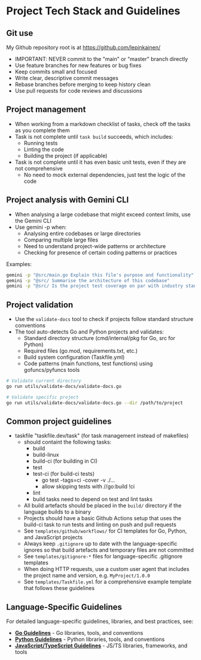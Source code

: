 # Project Tech Stack and Guidelines

## Git use

My Github repository root is at <https://github.com/lepinkainen/>

- IMPORTANT: NEVER commit to the "main" or "master" branch directly
- Use feature branches for new features or bug fixes
- Keep commits small and focused
- Write clear, descriptive commit messages
- Rebase branches before merging to keep history clean
- Use pull requests for code reviews and discussions

## Project management

- When working from a markdown checklist of tasks, check off the tasks as you complete them
- Task is not complete until `task build` succeeds, which includes:
  - Running tests
  - Linting the code
  - Building the project (if applicable)
- Task is not complete until it has even basic unit tests, even if they are not comprehensive
  - No need to mock external dependencies, just test the logic of the code

## Project analysis with Gemini CLI

- When analysing a large codebase that might exceed context limits, use the Gemini CLI
- Use gemini -p when:
  - Analysing entire codebases or large directories
  - Comparing multiple large files
  - Need to understand project-wide patterns or architecture
  - Checking for presence of certain coding patterns or practices

Examples:

```bash
gemini -p "@src/main.go Explain this file's purpose and functionality"
gemini -p "@src/ Summarise the architecture of this codebase"
gemini -p "@src/ Is the project test coverage on par with industry standards?"
```

## Project validation

- Use the `validate-docs` tool to check if projects follow standard structure conventions
- The tool auto-detects Go and Python projects and validates:
  - Standard directory structure (cmd/internal/pkg for Go, src for Python)
  - Required files (go.mod, requirements.txt, etc.)
  - Build system configuration (Taskfile.yml)
  - Code patterns (main functions, test functions) using gofuncs/pyfuncs tools

```bash
# Validate current directory
go run utils/validate-docs/validate-docs.go

# Validate specific project
go run utils/validate-docs/validate-docs.go --dir /path/to/project
```

## Common project guidelines

- taskfile "taskfile.dev/task" (for task management instead of makefiles)
  - should containt the following tasks:
    - build
    - build-linux
    - build-ci (for building in CI)
    - test
    - test-ci (for build-ci tests)
      - go test -tags=ci -cover -v ./...
      - allow skipping tests with //go:build !ci
    - lint
    - build tasks need to depend on test and lint tasks
  - All build artefacts should be placed in the `build/` directory if the language builds to a binary
  - Projects should have a basic Github Actions setup that uses the build-ci task to run tests and linting on push and pull requests
  - See `templates/github/workflows/` for CI templates for Go, Python, and JavaScript projects
  - Always keep `.gitignore` up to date with the language-specific ignores so that build artefacts and temporary files are not committed
  - See `templates/gitignore-*` files for language-specific .gitignore templates
  - When doing HTTP requests, use a custom user agent that includes the project name and version, e.g. `MyProject/1.0.0`
  - See `templates/Taskfile.yml` for a comprehensive example template that follows these guidelines

## Language-Specific Guidelines

For detailed language-specific guidelines, libraries, and best practices, see:

- **[Go Guidelines](languages/go.md)** - Go libraries, tools, and conventions
- **[Python Guidelines](languages/python.md)** - Python libraries, tools, and conventions
- **[JavaScript/TypeScript Guidelines](languages/javascript.md)** - JS/TS libraries, frameworks, and tools
